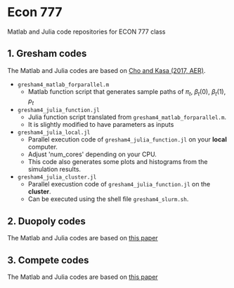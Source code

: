 # Econ 777 

Matlab and Julia code repositories for ECON 777 class

## 1. Gresham codes 
The Matlab and Julia codes are based on [Cho and Kasa (2017, AER)](https://www.aeaweb.org/articles?id=10.1257/aer.20160665).

- `gresham4_matlab_forparallel.m`
    - Matlab function script that generates sample paths of $\pi_t$, $\beta_t(0)$, $\beta_t(1)$, $p_t$
- `gresham4_julia_function.jl`
    - Julia function script translated from `gresham4_matlab_forparallel.m`.
    - It is slightly modified to have parameters as inputs
- `gresham4_julia_local.jl`
    - Parallel execution code of `gresham4_julia_function.jl` on your **local** computer.
    - Adjust 'num_cores' depending on your CPU.
    - This code also generates some plots and histograms from the simulation results.
- `gresham4_julia_cluster.jl`
    - Parallel execustion code of `gresham4_julia_function.jl` on the **cluster**.
    - Can be executed using the shell file `gresham4_slurm.sh`.

## 2. Duopoly codes
The Matlab and Julia codes are based on [this paper](https://github.com/jay9209/ECON-777/blob/main/Duopoly%20codes/duopoly4.pdf)

## 3. Compete codes
The Matlab and Julia codes are based on [this paper](https://github.com/jay9209/ECON-777/blob/main/Compete%20codes/competing10.pdf)